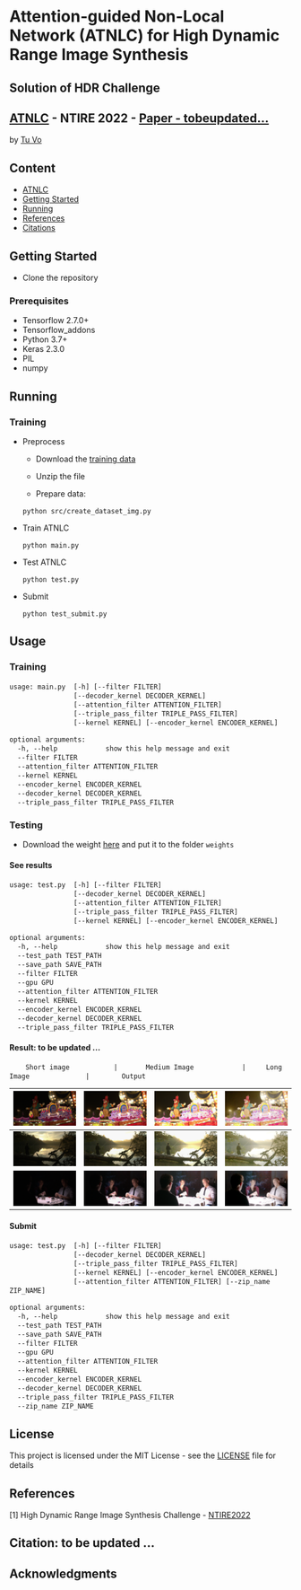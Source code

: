 # Attention-guided Non-Local Network (ATNLC) for High Dynamic Range Image Synthesis
## Solution of HDR Challenge
## [ATNLC](https://codalab.lisn.upsaclay.fr/competitions/1514#results) - NTIRE 2022 - [Paper - tobeupdated...](google.com)

by [Tu Vo](https://tuvovan.github.io)
<!-- ![ATTSF](results/rs.gif) -->
## Content
- [ATNLC](#attsf-attention!-stay-focus!)
- [Getting Started](#getting-started)
- [Running](#running)
- [References](#references)
- [Citations](#citation)

## Getting Started

- Clone the repository

### Prerequisites

- Tensorflow 2.7.0+
- Tensorflow_addons
- Python 3.7+
- Keras 2.3.0
- PIL
- numpy


## Running
### Training 
- Preprocess
    - Download the [training data](https://codalab.lisn.upsaclay.fr/competitions/1514#participate)

    - Unzip the file

    - Prepare data:
    ```
    python src/create_dataset_img.py
    ```

- Train ATNLC 
    ```
    python main.py
    ```

- Test ATNLC
    ```
    python test.py
    ```

- Submit
    ```
    python test_submit.py
    ```
## Usage
### Training
```
usage: main.py  [-h] [--filter FILTER] 
                [--decoder_kernel DECODER_KERNEL]
                [--attention_filter ATTENTION_FILTER] 
                [--triple_pass_filter TRIPLE_PASS_FILTER]
                [--kernel KERNEL] [--encoder_kernel ENCODER_KERNEL] 
```
```
optional arguments:
  -h, --help            show this help message and exit
  --filter FILTER
  --attention_filter ATTENTION_FILTER
  --kernel KERNEL
  --encoder_kernel ENCODER_KERNEL
  --decoder_kernel DECODER_KERNEL
  --triple_pass_filter TRIPLE_PASS_FILTER
```
### Testing
- Download the weight [here](https://drive.google.com/file/d/1OinXMk2yqu51uj6EMK0uZWETDr2xWJbF/view?usp=sharing) and put it to the folder ```weights```
#### See results

```
usage: test.py  [-h] [--filter FILTER] 
                [--decoder_kernel DECODER_KERNEL]
                [--attention_filter ATTENTION_FILTER] 
                [--triple_pass_filter TRIPLE_PASS_FILTER]
                [--kernel KERNEL] [--encoder_kernel ENCODER_KERNEL] 
```
```
optional arguments:
  -h, --help            show this help message and exit
  --test_path TEST_PATH
  --save_path SAVE_PATH
  --filter FILTER
  --gpu GPU
  --attention_filter ATTENTION_FILTER
  --kernel KERNEL
  --encoder_kernel ENCODER_KERNEL
  --decoder_kernel DECODER_KERNEL
  --triple_pass_filter TRIPLE_PASS_FILTER
```

#### Result: to be updated ...

        Short image           |       Medium Image            |     Long Image              |        Output      
![](teaser/0057_short.png)    | ![](teaser/0057_medium.png)   | ![](teaser/0057_long.png)   | ![](teaser/hdr_0057.jpg)
:----------------------------:|:-----------------------------:|:---------------------------:|:-----------------------:
![](teaser/0197_short.png)    | ![](teaser/0197_medium.png)   | ![](teaser/0197_long.png)   | ![](teaser/hdr_0197.jpg)
![](teaser/0000_short.png)    | ![](teaser/0000_medium.png)   | ![](teaser/0000_long.png)   | ![](teaser/hdr_0000.jpg)


#### Submit
```
usage: test.py  [-h] [--filter FILTER] 
                [--decoder_kernel DECODER_KERNEL]
                [--triple_pass_filter TRIPLE_PASS_FILTER]
                [--kernel KERNEL] [--encoder_kernel ENCODER_KERNEL] 
                [--attention_filter ATTENTION_FILTER] [--zip_name ZIP_NAME]
```
```
optional arguments:
  -h, --help            show this help message and exit
  --test_path TEST_PATH
  --save_path SAVE_PATH
  --filter FILTER
  --gpu GPU
  --attention_filter ATTENTION_FILTER
  --kernel KERNEL
  --encoder_kernel ENCODER_KERNEL
  --decoder_kernel DECODER_KERNEL
  --triple_pass_filter TRIPLE_PASS_FILTER
  --zip_name ZIP_NAME
```
## License

This project is licensed under the MIT License - see the [LICENSE](https://github.com/tuvovan/ATTSF/blob/master/LICENSE) file for details

## References
[1] High Dynamic Range Image Synthesis Challenge - [NTIRE2022](https://codalab.lisn.upsaclay.fr/competitions/1514)

## Citation: to be updated ...
<!---
```
@InProceedings{Vo_2021_CVPR,
    author    = {Vo, Tu},
    title     = {Attention! Stay Focus!},
    booktitle = {Proceedings of the IEEE/CVF Conference on Computer Vision and Pattern Recognition (CVPR) Workshops},
    month     = {June},
    year      = {2021},
    pages     = {479-486}
}
```
-->
## Acknowledgments
<!-- - This work is heavily based on the code from the challenge [host](https://github.com/Abdullah-Abuolaim/defocus-deblurring-dual-pixel) . Thank you for the hard job. -->
